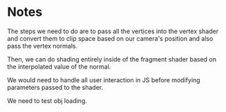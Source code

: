 # Notes

The steps we need to do are to pass all the vertices into the vertex shader and convert them to
clip space based on our camera's position and also pass the vertex normals.

Then, we can do shading entirely inside of the fragment shader based on the interpolated value
of the normal.

We would need to handle all user interaction in JS before modifying parameters passed to the
shader.

We need to test obj loading.
